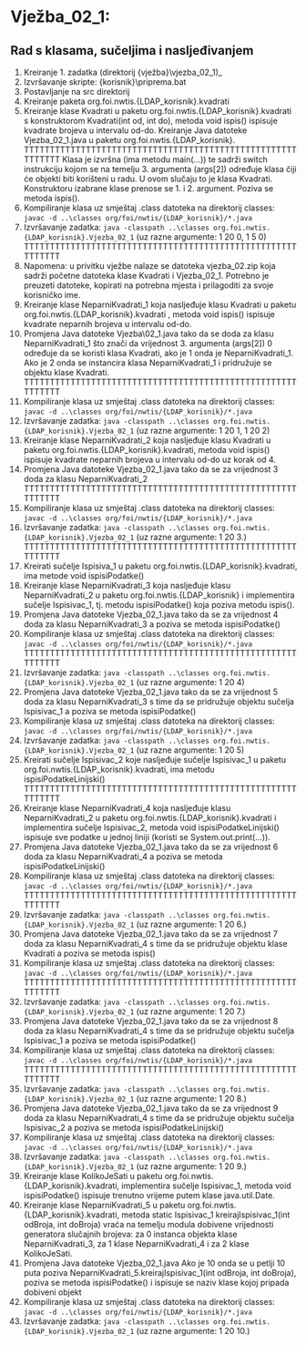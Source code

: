 # Vježba\_02\_1: #
## Rad s klasama, sučeljima i nasljeđivanjem ##

1.	Kreiranje 1. zadatka (direktorij {vježba}\vjezba\_02\_1)_
2. 	Izvršavanje skripte: {korisnik}\priprema.bat
3.	Postavljanje na src direktorij
4.	Kreiranje paketa org.foi.nwtis.{LDAP_korisnik}.kvadrati  
5.	Kreiranje klase Kvadrati  u paketu org.foi.nwtis.{LDAP_korisnik}.kvadrati s konstruktorom Kvadrati(int od, int do), metoda void ispis() ispisuje kvadrate brojeva u intervalu od-do.
Kreiranje Java datoteke Vjezba\_02\_1.java u paketu  org.foi.nwtis.{LDAP_korisnik}. 
TTTTTTTTTTTTTTTTTTTTTTTTTTTTTTTTTTTTTTTTTTTTTTTTTTTTTTTTTTTT
Klasa je izvršna (ima metodu main(...)) te sadrži switch instrukciju kojom se na temelju 3. argumenta (args[2]) određuje klasa čiji će objekti biti korišteni u radu. U ovom slučaju to je klasa Kvadrati. Konstruktoru izabrane klase prenose se 1. i 2. argument. Poziva se metoda ispis().
11.	Kompiliranje klasa uz smještaj .class datoteka na direktorij classes: `javac -d ..\classes org/foi/nwtis/{LDAP_korisnik}/*.java`
12.	Izvršavanje zadatka:  `java -classpath ..\classes org.foi.nwtis.{LDAP_korisnik}.Vjezba_02_1` (uz razne argumente: 1 20 0, 1 5 0)
TTTTTTTTTTTTTTTTTTTTTTTTTTTTTTTTTTTTTTTTTTTTTTTTTTTTTTTTTTTT
13.	Napomena: u privitku vježbe nalaze se datoteka vjezba\_02.zip koja sadrži početne datoteka klase Kvadrati i Vjezba\_02\_1. Potrebno je preuzeti datoteke, kopirati na potrebna mjesta i prilagoditi za svoje korisničko ime.
14.	Kreiranje klase NeparniKvadrati\_1  koja nasljeđuje klasu Kvadrati u paketu org.foi.nwtis.{LDAP_korisnik}.kvadrati , metoda void ispis() ispisuje kvadrate neparnih brojeva u intervalu od-do.
15.	Promjena Java datoteke Vjezba\02\_1.java tako da se doda za klasu NeparniKvadrati\_1 što znači da vrijednost 3. argumenta (args[2]) 0 određuje da se koristi klasa Kvadrati, ako je 1 onda je NeparniKvadrati\_1. Ako je 2 onda se instancira klasa NeparniKvadrati_1 i pridružuje se objektu klase Kvadrati.
TTTTTTTTTTTTTTTTTTTTTTTTTTTTTTTTTTTTTTTTTTTTTTTTTTTTTTTTTTTT
16.	Kompiliranje klasa uz smještaj .class datoteka na direktorij classes: `javac -d ..\classes org/foi/nwtis/{LDAP_korisnik}/*.java`
17.	Izvršavanje zadatka:  `java -classpath ..\classes org.foi.nwtis.{LDAP_korisnik}.Vjezba_02_1` (uz razne argumente: 1 20 1, 1 20 2)
18.	Kreiranje klase NeparniKvadrati\_2  koja nasljeđuje klasu Kvadrati u paketu org.foi.nwtis.{LDAP_korisnik}.kvadrati, metoda void ispis() ispisuje kvadrate neparnih brojeva u intervalu od-do uz korak od 4.
19.	Promjena Java datoteke Vjezba\_02\_1.java tako da se za vrijednost 3 doda za klasu NeparniKvadrati_2 
TTTTTTTTTTTTTTTTTTTTTTTTTTTTTTTTTTTTTTTTTTTTTTTTTTTTTTTTTTTT
20.	Kompiliranje klasa uz smještaj .class datoteka na direktorij classes: `javac -d ..\classes org/foi/nwtis/{LDAP_korisnik}/*.java`
21.	Izvršavanje zadatka:  `java -classpath ..\classes org.foi.nwtis.{LDAP_korisnik}.Vjezba_02_1` (uz razne argumente: 1 20 3.)
TTTTTTTTTTTTTTTTTTTTTTTTTTTTTTTTTTTTTTTTTTTTTTTTTTTTTTTTTTTT
22.	Kreirati sučelje Ispisiva\_1  u paketu org.foi.nwtis.{LDAP_korisnik}.kvadrati, ima metode void ispisiPodatke() 
23.	Kreiranje klase NeparniKvadrati\_3  koja nasljeđuje klasu NeparniKvadrati\_2 u paketu org.foi.nwtis.{LDAP\_korisnik} i implementira sučelje Ispisivac_1, tj. metodu ispisiPodatke() koja poziva metodu ispis().
24.	Promjena Java datoteke Vjezba\_02\_1.java tako da se za vrijednost 4 doda za klasu NeparniKvadrati_3 a poziva se metoda ispisiPodatke()
25.	Kompiliranje klasa uz smještaj .class datoteka na direktorij classes: `javac -d ..\classes org/foi/nwtis/{LDAP_korisnik}/*.java`
TTTTTTTTTTTTTTTTTTTTTTTTTTTTTTTTTTTTTTTTTTTTTTTTTTTTTTTTTTTT
26.	Izvršavanje zadatka:  `java -classpath ..\classes org.foi.nwtis.{LDAP_korisnik}.Vjezba_02_1` (uz razne argumente: 1 20 4)
27.	Promjena Java datoteke Vjezba\_02\_1.java tako da se za vrijednost 5 doda za klasu NeparniKvadrati\_3 s time da se pridružuje objektu sučelja  Ispisivac_1   a poziva se metoda ispisiPodatke()
28.	Kompiliranje klasa uz smještaj .class datoteka na direktorij classes: `javac -d ..\classes org/foi/nwtis/{LDAP_korisnik}/*.java`
29.	Izvršavanje zadatka:  `java -classpath ..\classes org.foi.nwtis.{LDAP_korisnik}.Vjezba_02_1` (uz razne argumente: 1 20 5)
30.	Kreirati sučelje Ispisivac\_2  koje nasljeđuje sučelje Ispisivac\_1 u paketu org.foi.nwtis.{LDAP_korisnik}.kvadrati, ima metodu ispisiPodatkeLinijski() 
TTTTTTTTTTTTTTTTTTTTTTTTTTTTTTTTTTTTTTTTTTTTTTTTTTTTTTTTTTTT
31.	Kreiranje klase NeparniKvadrati\_4  koja nasljeđuje klasu NeparniKvadrati\_2 u paketu org.foi.nwtis.{LDAP\_korisnik}.kvadrati i implementira sučelje Ispisivac_2, metoda void ispisiPodatkeLinijski() ispisuje sve podatke u jednoj liniji (koristi se System.out.print(...)).
32.	Promjena Java datoteke Vjezba\_02\_1.java tako da se za vrijednost 6 doda za klasu NeparniKvadrati_4 a poziva se metoda ispisiPodatkeLinijski()
33.	Kompiliranje klasa uz smještaj .class datoteka na direktorij classes: `javac -d ..\classes org/foi/nwtis/{LDAP_korisnik}/*.java`
TTTTTTTTTTTTTTTTTTTTTTTTTTTTTTTTTTTTTTTTTTTTTTTTTTTTTTTTTTTT
34.	Izvršavanje zadatka:  `java -classpath ..\classes org.foi.nwtis.{LDAP_korisnik}.Vjezba_02_1` (uz razne argumente: 1 20 6.)
35.	Promjena Java datoteke Vjezba\_02\_1.java tako da se za vrijednost 7 doda za klasu NeparniKvadrati\_4 s time da se pridružuje objektu klase Kvadrati   a poziva se metoda ispis()
36.	Kompiliranje klasa uz smještaj .class datoteka na direktorij classes: `javac -d ..\classes org/foi/nwtis/{LDAP_korisnik}/*.java`
TTTTTTTTTTTTTTTTTTTTTTTTTTTTTTTTTTTTTTTTTTTTTTTTTTTTTTTTTTTT
37.	Izvršavanje zadatka:  `java -classpath ..\classes org.foi.nwtis.{LDAP_korisnik}.Vjezba_02_1` (uz razne argumente: 1 20 7.)
38.	Promjena Java datoteke Vjezba\_02\_1.java tako da se za vrijednost 8 doda za klasu NeparniKvadrati\_4 s time da se pridružuje objektu sučelja  Ispisivac_1   a poziva se metoda ispisiPodatke()
39.	Kompiliranje klasa uz smještaj .class datoteka na direktorij classes: `javac -d ..\classes org/foi/nwtis/{LDAP_korisnik}/*.java`
TTTTTTTTTTTTTTTTTTTTTTTTTTTTTTTTTTTTTTTTTTTTTTTTTTTTTTTTTTTT
40.	Izvršavanje zadatka:  `java -classpath ..\classes org.foi.nwtis.{LDAP_korisnik}.Vjezba_02_1` (uz razne argumente: 1 20 8.)
41.	Promjena Java datoteke Vjezba\_02\_1.java tako da se za vrijednost 9 doda za klasu NeparniKvadrati\_4 s time da se pridružuje objektu sučelja  Ispisivac_2   a poziva se metoda ispisiPodatkeLinijski()
42.	Kompiliranje klasa uz smještaj .class datoteka na direktorij classes: `javac -d ..\classes org/foi/nwtis/{LDAP_korisnik}/*.java`
43.	Izvršavanje zadatka:  `java -classpath ..\classes org.foi.nwtis.{LDAP_korisnik}.Vjezba_02_1` (uz razne argumente: 1 20 9.)
44.	Kreiranje klase KolikoJeSati u paketu org.foi.nwtis.{LDAP\_korisnik}.kvadrati, implementira sučelje Ispisivac_1, metoda void ispisiPodatke() ispisuje trenutno vrijeme putem klase java.util.Date.
45.	Kreiranje klase NeparniKvadrati\_5 u paketu org.foi.nwtis.{LDAP\_korisnik}.kvadrati, metoda static  Ispisivac\_1 kreirajIspisivac\_1(int odBroja, int doBroja) vraća na temelju modula dobivene vrijednosti generatora slučajnih brojeva: za 0 instanca objekta klase NeparniKvadrati\_3,  za 1 klase NeparniKvadrati_4 i za 2 klase KolikoJeSati.
46.	Promjena Java datoteke Vjezba\_02\_1.java  Ako je 10 onda se u petlji 10 puta poziva NeparniKvadrati\_5.kreirajIspisivac_1(int odBroja, int doBroja), poziva se metoda ispisiPodatke() i ispisuje se naziv klase kojoj pripada dobiveni  objekt
47.	Kompiliranje klasa uz smještaj .class datoteka na direktorij classes: `javac -d ..\classes org/foi/nwtis/{LDAP_korisnik}/*.java`
48.	Izvršavanje zadatka:  `java -classpath ..\classes org.foi.nwtis.{LDAP_korisnik}.Vjezba_02_1` (uz razne argumente: 1 20 10.)